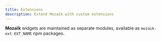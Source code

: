 ```yaml
---
title: Extensions
description: Extend Mozaïk with custom extensions
---
```

**Mozaïk** widgets are maintained as separate modules, available as `mozaik-ext-EXT_NAME` npm packages.
